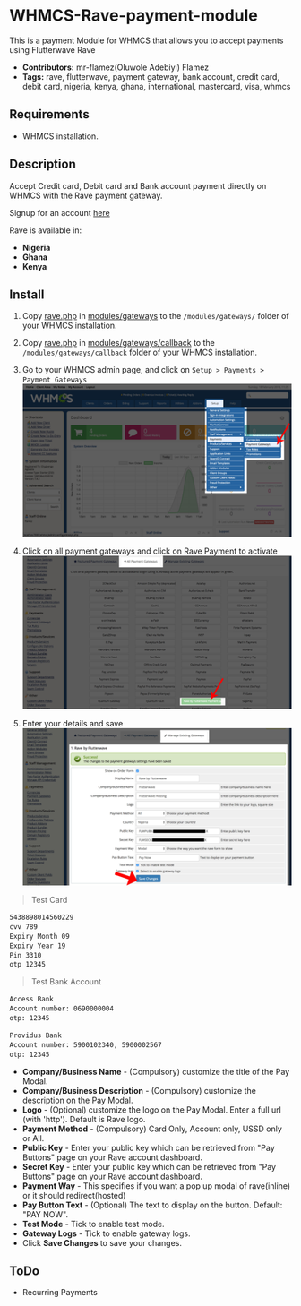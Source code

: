# WHMCS-Rave-payment-module
This is a payment Module for WHMCS that allows you to accept payments using Flutterwave Rave
 - **Contributors:** mr-flamez(Oluwole Adebiyi) Flamez
 - **Tags:** rave, flutterwave, payment gateway, bank account, credit card, debit card, nigeria, kenya, ghana, international, mastercard, visa, whmcs

## Requirements

- WHMCS installation.

## Description

Accept Credit card, Debit card and Bank account payment directly on WHMCS with the Rave payment gateway.

Signup for an account [here](https://rave.flutterwave.com)

Rave is available in:

* __Nigeria__
* __Ghana__
* __Kenya__


## Install
1. Copy [rave.php](modules/gateways/rave.php?raw=true) in [modules/gateways](modules/gateways) to the `/modules/gateways/` folder of your WHMCS installation.

2. Copy [rave.php](modules/gateways/callback/rave.php?raw=true) in [modules/gateways/callback](modules/gateways/callback) to the `/modules/gateways/callback` folder of your WHMCS installation.

3. Go to your WHMCS admin page, and click on `Setup > Payments > Payment Gateways`
![Rave Installation Screenshot](https://raw.githubusercontent.com/kingflamez/WHMCS-Rave-payment-module/master/img/admin.jpg)

4. Click on all payment gateways and click on Rave Payment to activate
![Rave Installation Screenshot](https://raw.githubusercontent.com/kingflamez/WHMCS-Rave-payment-module/master/img/rave.jpg)

5. Enter your details and save
![Rave Installation Screenshot](https://raw.githubusercontent.com/kingflamez/WHMCS-Rave-payment-module/master/img/settings.jpg)

>Test Card

```bash
5438898014560229
cvv 789
Expiry Month 09
Expiry Year 19
Pin 3310
otp 12345
```

>Test Bank Account

```bash
Access Bank
Account number: 0690000004
otp: 12345
```

```bash
Providus Bank
Account number: 5900102340, 5900002567
otp: 12345
```

* __Company/Business Name__ - (Compulsory) customize the title of the Pay Modal.
* __Company/Business Description__ - (Compulsory) customize the description on the Pay Modal.
* __Logo__ - (Optional) customize the logo on the Pay Modal. Enter a full url (with 'http'). Default is Rave logo.
* __Payment Method__ - (Compulsory) Card Only, Account only, USSD only or All. 
* __Public Key__ - Enter your public key which can be retrieved from "Pay Buttons" page on your Rave account dashboard.
* __Secret Key__ - Enter your public key which can be retrieved from "Pay Buttons" page on your Rave account dashboard.
* __Payment Way__ - This specifies if you want a pop up modal of rave(inline) or it should redirect(hosted)
* __Pay Button Text__ - (Optional) The text to display on the button. Default: "PAY NOW".
* __Test Mode__ - Tick to enable test mode.
* __Gateway Logs__ - Tick to enable gateway logs.
* Click __Save Changes__ to save your changes.

## ToDo
- Recurring Payments


